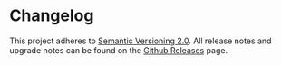 # Changelog

This project adheres to [Semantic Versioning 2.0](http://semver.org/).
All release notes and upgrade notes can be found on the [Github Releases](https://github.com/KraigWalker/react-tapability/releases) page.
